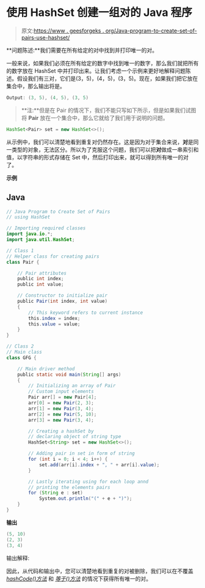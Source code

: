 # 使用 HashSet 创建一组对的 Java 程序

> 原文:[https://www . geesforgeks . org/Java-program-to-create-set-of-pairs-use-hashset/](https://www.geeksforgeeks.org/java-program-to-create-set-of-pairs-using-hashset/)

**问题陈述:**我们需要在所有给定的对中找到并打印唯一的对。

一般来说，如果我们必须在所有给定的数字中找到唯一的数字，那么我们就把所有的数字放在 HashSet 中并打印出来。让我们考虑一个示例来更好地解释问题陈述。假设我们有三对，它们是(3，5)，(4，5)，(3，5)。现在，如果我们把它放在集合中，那么输出将是。

```java
Output: (3, 5), (4, 5), (3, 5)
```

> **注:**但是在 Pair 的情况下，我们不能只写如下所示，但是如果我们试图将 **Pair** 放在一个集合中，那么它就给了我们用于说明的问题。

```java
HashSet<Pair> set = new HashSet<>();
```

从示例中，我们可以清楚地看到重复对仍然存在。这是因为对于集合来说，**对**是同一类型的对象，无法区分。所以为了克服这个问题，我们可以把**对**做成一串索引和值，以字符串的形式存储在 Set 中，然后打印出来，就可以得到所有唯一的对了。

**示例**

## Java

```java
// Java Program to Create Set of Pairs
// using HashSet

// Importing required classes
import java.io.*;
import java.util.HashSet;

// Class 1
// Helper class for creating pairs
class Pair {

    // Pair attributes
    public int index;
    public int value;

    // Constructor to initialize pair
    public Pair(int index, int value)
    {
        // This keyword refers to current instance
        this.index = index;
        this.value = value;
    }
}

// Class 2
// Main class
class GFG {

    // Main driver method
    public static void main(String[] args)
    {
        // Initializing an array of Pair
        // Custom input elements
        Pair arr[] = new Pair[4];
        arr[0] = new Pair(2, 3);
        arr[1] = new Pair(3, 4);
        arr[2] = new Pair(5, 10);
        arr[3] = new Pair(3, 4);

        // Creating a hashSet by
        // declaring object of string type
        HashSet<String> set = new HashSet<>();

        // Adding pair in set in form of string
        for (int i = 0; i < 4; i++) {
            set.add(arr[i].index + ", " + arr[i].value);
        }

        // Lastly iterating using for each loop annd
        // printing the elements pairs
        for (String e : set)
            System.out.println("(" + e + ")");
    }
}
```

**输出**

```java
(5, 10)
(2, 3)
(3, 4)
```

输出解释:

因此，从代码和输出中，您可以清楚地看到重复的对被删除，我们可以在不覆盖 [*hashCode()方法*](https://www.geeksforgeeks.org/equals-hashcode-methods-java/) 和 [*等于()方法*](https://www.geeksforgeeks.org/compare-two-strings-in-java/) 的情况下获得所有唯一的对。